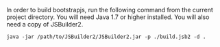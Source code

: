 In order to build bootstrapjs, run the following command from the current project directory. You will need Java 1.7 or higher installed. You will also need a copy of JSBuilder2.

```
java -jar /path/to/JSBuilder2/JSBuilder2.jar -p ./build.jsb2 -d .
```
